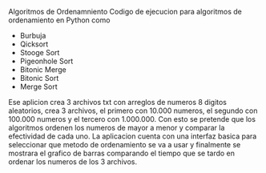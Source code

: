 Algoritmos de Ordenamniento 
Codigo de ejecucion para algoritmos de ordenamiento en Python como 
- Burbuja 
- Qicksort
- Stooge Sort
- Pigeonhole Sort
- Bitonic Merge
- Bitonic Sort
- Merge Sort

Ese aplicion crea 3 archivos txt con arreglos de numeros 8 digitos aleatorios, crea 3 archivos, el primero con 10.000 numeros, el segundo con 100.000 numeros y el tercero con 1.000.000.
Con esto se pretende que los algoritmos ordenen los numeros de mayor a menor y comparar la efectividad de cada uno. La aplicacion cuenta con una interfaz basica para seleccionar que metodo de ordenamiento
se va a usar y finalmente se mostrara el grafico de barras comparando el tiempo que se tardo en ordenar los numeros de los 3 archivos.   
